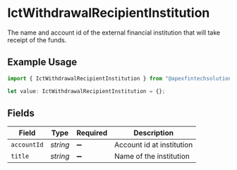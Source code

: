 # IctWithdrawalRecipientInstitution

The name and account id of the external financial institution that will take receipt of the funds.

## Example Usage

```typescript
import { IctWithdrawalRecipientInstitution } from "@apexfintechsolutions/ascend-sdk/models/components";

let value: IctWithdrawalRecipientInstitution = {};
```

## Fields

| Field                     | Type                      | Required                  | Description               |
| ------------------------- | ------------------------- | ------------------------- | ------------------------- |
| `accountId`               | *string*                  | :heavy_minus_sign:        | Account id at institution |
| `title`                   | *string*                  | :heavy_minus_sign:        | Name of the institution   |